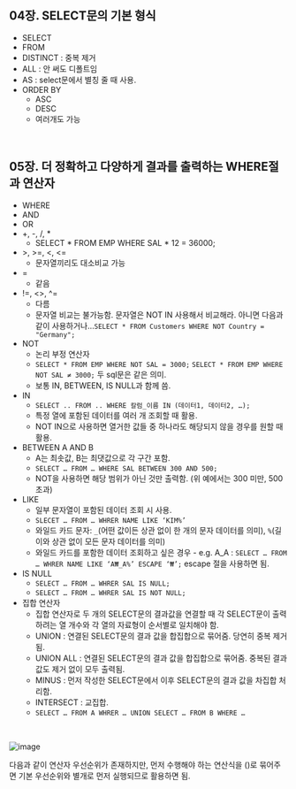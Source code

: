 ## 04장. SELECT문의 기본 형식

- SELECT
- FROM
- DISTINCT : 중복 제거
- ALL : 안 써도 디폴트임
- AS : select문에서 별칭 줄 때 사용.
- ORDER BY
    - ASC
    - DESC
    - 여러개도 가능

<br/>

## 05장. 더 정확하고 다양하게 결과를 출력하는 WHERE절과 연산자

- WHERE
- AND
- OR
- +, -, /, *
    - SELECT * FROM EMP WHERE SAL * 12 = 36000;
- \>, >=, <, <=
    - 문자열끼리도 대소비교 가능
- =
    - 같음
- !=, <>, ^=
    - 다름
    - 문자열 비교는 불가능함. 문자열은 NOT IN 사용해서 비교해라. 아니면 다음과 같이 사용하거나…`SELECT * FROM Customers WHERE NOT Country = "Germany";`
- NOT
    - 논리 부정 연산자
    - `SELECT * FROM EMP WHERE NOT SAL = 3000;` `SELECT * FROM EMP WHERE NOT SAL ≠ 3000;` 두 sql문은 같은 의미.
    - 보통 IN, BETWEEN, IS NULL과 함께 씀.
- IN
    - `SELECT .. FROM .. WHERE 칼럼_이름 IN (데이터1, 데이터2, …);`
    - 특정 열에 포함된 데이터를 여러 개 조회할 때 활용.
    - NOT IN으로 사용하면 열거한 값들 중 하나라도 해당되지 않을 경우를 원할 때 활용.
- BETWEEN A AND B
    - A는 최솟값, B는 최댓값으로 각 구간 포함.
    - `SELECT … FROM … WHERE SAL BETWEEN 300 AND 500;`
    - NOT을 사용하면 해당 범위가 아닌 것만 출력함. (위 예에서는 300 미만, 500 초과)
- LIKE
    - 일부 문자열이 포함된 데이터 조회 시 사용.
    - `SLECET … FROM … WHRER NAME LIKE ‘KIM%’`
    - 와일드 카드 문자: `_`(어떤 값이든 상관 없이 한 개의 문자 데이터를 의미), `%`(길이와 상관 없이 모든 문자 데이터를 의미)
    - 와일드 카드를 포함한 데이터 조회하고 싶은 경우 - e.g. A_A : `SELECT … FROM … WHRER NAME LIKE ‘A₩_A%’ ESCAPE ‘₩’;`  escape 절을 사용하면 됨.
- IS NULL
    - `SELECT … FROM … WHRER SAL IS NULL;`
    - `SELECT … FROM … WHRER SAL IS NOT NULL;`
- 집합 연산자
    - 집합 연산자로 두 개의 SELECT문의 결과값을 연결할 때 각 SELECT문이 출력하려는 열 개수와 각 열의 자료형이 순서별로 일치해야 함.
    - UNION : 연결된 SELECT문의 결과 값을 합집합으로 묶어줌. 당연히 중복 제거됨.
    - UNION ALL : 연결된 SELECT문의 결과 값을 합집합으로 묶어줌. 중복된 결과 값도 제거 없이 모두 출력됨.
    - MINUS : 먼저 작성한 SELECT문에서 이후 SELECT문의 결과 값을 차집합 처리함.
    - INTERSECT : 교집합.
    - `SELECT … FROM A WHRER … UNION SELECT … FROM B WHERE …`

<br/>

![image](https://github.com/eunjjungg/TIL/assets/100047095/0addb081-25b0-415a-b864-6f55289f2e59)

다음과 같이 연산자 우선순위가 존재하지만, 먼저 수행해야 하는 연산식을 ()로 묶어주면 기본 우선순위와 별개로 먼저 실행되므로 활용하면 됨.